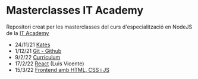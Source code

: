 # Masterclasses IT Academy

Repositori creat per les masterclasses del curs d'especialització en NodeJS de la [IT Academy](https://www.barcelonactiva.cat/es/itacademy)

- 24/11/21 [Kates](https://github.com/StratocasterO/masterclasses-it-academy/tree/master/2021_11_24%20katas)
- 1/12/21 [Git - Github](https://github.com/StratocasterO/masterclasses-it-academy/blob/master/2021_12_01%20git/git.md)
- 9/2/22 [Currículum](https://github.com/StratocasterO/masterclasses-it-academy/blob/master/2022_02_09%20curriculum/curriculum.md)
- 17/2/22 [React](https://github.com/StratocasterO/masterclasses-it-academy/blob/master/2022_02_17%20react/react.md) (Luis Vicente)
- 15/3/22 [Frontend amb HTML, CSS i JS](https://github.com/StratocasterO/masterclasses-it-academy/blob/master/2022_03_15%20frontend/frontend.md)
